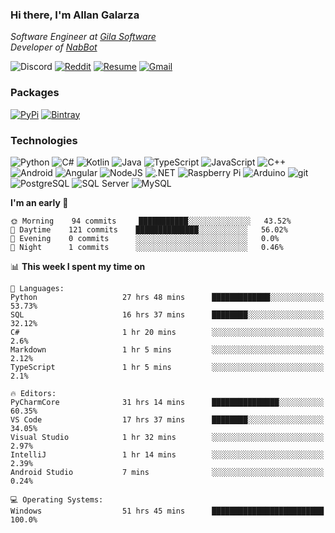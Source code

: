 ### Hi there, I'm Allan Galarza
*Software Engineer at [Gila Software](https://gilasw.com)*  
*Developer of [NabBot](https://nabbot.xyz)*

![Discord](https://img.shields.io/badge/Galarzaa%238515-7289DA?logo=discord&style=flat-square&logoColor=white)
[![Reddit](https://img.shields.io/badge//u/Galarzaa-FF4500?logo=reddit&style=flat-square&logoColor=white)](https://reddit.com/u/Galarzaa)
[![Resume](https://img.shields.io/badge/Resume-000000?logo=github&style=flat-square&logoColor=white)](https://galarzaa.github.io)
[![Gmail](https://img.shields.io/badge/Email-D14836?logo=gmail&style=flat-square&logoColor=white)](mailto:allan.galarza@gmail.com)

### Packages
[![PyPi](https://img.shields.io/badge/PyPi-3775A9?logo=pypi&style=flat-square&logoColor=white)](https://pypi.org/user/Galarzaa90/)
[![Bintray](https://img.shields.io/badge/Bintray-43A047?logo=jfrog-bintray&style=flat-square&logoColor=white)](https://bintray.com/galarzaa90/maven)

### Technologies
![Python](https://img.shields.io/badge/Python-4B8BBE?style=flat-square&logo=python&logoColor=white)
![C#](https://img.shields.io/badge/C%23-690081?style=flat-square&logo=c-sharp&logoColor=white)
![Kotlin](https://img.shields.io/badge/Kotlin-5848F4?logo=kotlin&style=flat-square&logoColor=white)
![Java](https://img.shields.io/badge/Java-ED8B00?style=flat-square&logo=java)
![TypeScript](https://img.shields.io/badge/TypeScript-007ACC?style=flat-square&logo=typescript)
![JavaScript](https://img.shields.io/badge/JavaScript-323330?style=flat-square&logo=javascript&logoColor=white)
![C++](https://img.shields.io/badge/C%2B%2B-0180CD?style=flat-square&logo=c%2B%2B)
![Android](https://img.shields.io/badge/Android-78C257?style=flat-square&logo=android&logoColor=white)
![Angular](https://img.shields.io/badge/Angular-C3002F?style=flat-square&logo=angular)
![NodeJS](https://img.shields.io/badge/NodeJS-3C873A?style=flat-square&logo=node.js&logoColor=white)
![.NET](https://img.shields.io/badge/.NET-690081?style=flat-square&logo=.net)
![Raspberry Pi](https://img.shields.io/badge/RaspberryPi-C41949?style=flat-square&logo=raspberry-pi)
![Arduino](https://img.shields.io/badge/Arduino-00979D?style=flat-square&logo=arduino&logoColor=white)
![git](https://img.shields.io/badge/git-F05133?style=flat-square&logo=git&logoColor=white)
![PostgreSQL](https://img.shields.io/badge/PostgreSQL-0064a5?style=flat-square&logo=postgresql)
![SQL Server](https://img.shields.io/badge/SQL_Server-E02E28?style=flat-square&logo=microsoft-sql-server)
![MySQL](https://img.shields.io/badge/MySQL-00758F?style=flat-square&logo=mysql&logoColor=white)

<!--
**Galarzaa90/Galarzaa90** is a ✨ _special_ ✨ repository because its `README.md` (this file) appears on your GitHub profile.

Here are some ideas to get you started:

- 🔭 I’m currently working on ...
- 🌱 I’m currently learning ...
- 👯 I’m looking to collaborate on ...
- 🤔 I’m looking for help with ...
- 💬 Ask me about ...
- 📫 How to reach me: ...
- 😄 Pronouns: ...
- ⚡ Fun fact: ...
-->

<!--START_SECTION:waka-->
**I'm an early 🐤** 

```text
🌞 Morning    94 commits     ███████████░░░░░░░░░░░░░░   43.52% 
🌆 Daytime    121 commits    ██████████████░░░░░░░░░░░   56.02% 
🌃 Evening    0 commits      ░░░░░░░░░░░░░░░░░░░░░░░░░   0.0% 
🌙 Night      1 commits      ░░░░░░░░░░░░░░░░░░░░░░░░░   0.46%

```


📊 **This week I spent my time on** 

```text
💬 Languages: 
Python                   27 hrs 48 mins      █████████████░░░░░░░░░░░░   53.73% 
SQL                      16 hrs 37 mins      ████████░░░░░░░░░░░░░░░░░   32.12% 
C#                       1 hr 20 mins        ░░░░░░░░░░░░░░░░░░░░░░░░░   2.6% 
Markdown                 1 hr 5 mins         ░░░░░░░░░░░░░░░░░░░░░░░░░   2.12% 
TypeScript               1 hr 5 mins         ░░░░░░░░░░░░░░░░░░░░░░░░░   2.1%

🔥 Editors: 
PyCharmCore              31 hrs 14 mins      ███████████████░░░░░░░░░░   60.35% 
VS Code                  17 hrs 37 mins      ████████░░░░░░░░░░░░░░░░░   34.05% 
Visual Studio            1 hr 32 mins        ░░░░░░░░░░░░░░░░░░░░░░░░░   2.97% 
IntelliJ                 1 hr 14 mins        ░░░░░░░░░░░░░░░░░░░░░░░░░   2.39% 
Android Studio           7 mins              ░░░░░░░░░░░░░░░░░░░░░░░░░   0.24%

💻 Operating Systems: 
Windows                  51 hrs 45 mins      █████████████████████████   100.0%

```


<!--END_SECTION:waka-->
